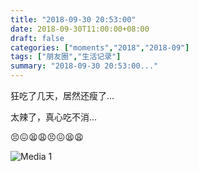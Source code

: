 ```yaml
---
title: "2018-09-30 20:53:00"
date: 2018-09-30T11:00:00+08:00
draft: false
categories: ["moments","2018","2018-09"]
tags: ["朋友圈","生活记录"]
summary: "2018-09-30 20:53:00..."
---
```


狂吃了几天，居然还瘦了…

太辣了，真心吃不消…

😣😖😫😩😣😖😫😩

![Media 1](/Moments/photos/2018-09-30/201809302053000.jpg)

